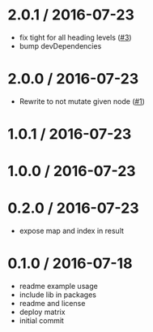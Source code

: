 <!--remark setext-->

<!--lint disable no-multiple-toplevel-headings-->

2.0.1 / 2016-07-23
==================

*   fix tight for all heading levels ([#3](https://github.com/barrythepenguin/mdast-util-toc/issues/3))
*   bump devDependencies

2.0.0 / 2016-07-23
==================

*   Rewrite to not mutate given node ([#1](https://github.com/barrythepenguin/mdast-util-toc/issues/1))

1.0.1 / 2016-07-23
==================

1.0.0 / 2016-07-23
==================

0.2.0 / 2016-07-23
==================

*   expose map and index in result

0.1.0 / 2016-07-18
==================

*   readme example usage
*   include lib in packages
*   readme and license
*   deploy matrix
*   initial commit
